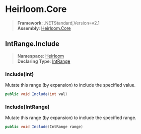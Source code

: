 # Heirloom.Core

> **Framework**: .NETStandard,Version=v2.1  
> **Assembly**: [Heirloom.Core][0]  

## IntRange.Include

> **Namespace**: [Heirloom][0]  
> **Declaring Type**: [IntRange][1]  

### Include(int)

Mutate this range (by expansion) to include the specified value.

```cs
public void Include(int val)
```

### Include(IntRange)

Mutate this range (by expansion) to include the specified range.

```cs
public void Include(IntRange range)
```

[0]: ../../../Heirloom.Core.md
[1]: ../IntRange.md
